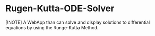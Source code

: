 # Rugen-Kutta-ODE-Solver

[!NOTE]
A WebApp than can solve and display solutions to differential equations by using the Runge-Kutta Method.
